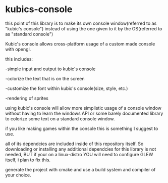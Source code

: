 # kubics-console
this point of this library is to make its own console window(referred to as "kubic's console") instead of using the one
given to it by the OS(referred to as "standard console") 

Kubic's console allows cross-platform usage of a custom made console with opengl. 

this includes:

-simple input and output to kubic's console

-colorize the text that is on the screen

-customize the font within kubic's console(size, style, etc.)

-rendering of sprites


using kubic's console will allow more simplistic usage of a console window
without having to learn the windows API or some barely documented library
to colorize some text on a standard console window.

if you like making games within the console this is something I suggest to use.

all of its dependcies are included inside of this repository itself.
So downloading or installing any additional dependcies for this library is not needed,
BUT if your on a linux-distro YOU will need to configure GLEW itself, i plan to fix
this.

generate the project with cmake and use a build system and compiler of your choice.

